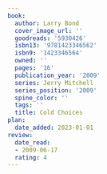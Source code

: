 ```yaml
---
book:
  author: Larry Bond
  cover_image_url: ''
  goodreads: '5930426'
  isbn13: '9781423346562'
  isbn9: '1423346564'
  owned: ''
  pages: '16'
  publication_year: '2009'
  series: Jerry Mitchell
  series_position: '2009'
  spine_color: ''
  tags: ''
  title: Cold Choices
plan:
  date_added: 2023-01-01
review:
  date_read:
  - 2009-06-17
  rating: 4
---
```

